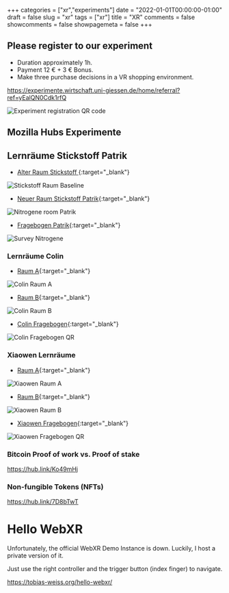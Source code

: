 +++
categories = ["xr","experiments"]
date = "2022-01-01T00:00:00-01:00"
draft = false
slug = "xr"
tags = ["xr"]
title = "XR"
comments = false
showcomments = false
showpagemeta = false
+++

## Please register to our experiment
* Duration approximately 1h.
* Payment 12 € + 3 € Bonus.
* Make three purchase decisions in a VR shopping environment.

https://experimente.wirtschaft.uni-giessen.de/home/referral?ref=yEalQN0Cdk1rfQ


![Experiment registration QR code](https://tobias-weiss.org/exp-register-qr.gif)

## Mozilla Hubs Experimente
## Lernräume Stickstoff Patrik
* [Alter Raum Stickstoff ](https://hub.link/9Myzjfg){:target="_blank"}

![Stickstoff Raum Baseline](https://tobias-weiss.org/nitrogene-room-baseline-qr.gif)

* [Neuer Raum Stickstoff Patrik](https://hub.link/oFFZDYW){:target="_blank"}

![Nitrogene room Patrik](https://tobias-weiss.org/nitrogene-room-patrik-qr.gif)

* [Fragebogen Patrik](https://experimente.wirtschaft.uni-giessen.de/survey/index.php/381119?lang=en){:target="_blank"}

![Survey Nitrogene](https://tobias-weiss.org/nitrogene-survey-qr.gif)

### Lernräume Colin
* [Raum A](https://hubs.mozilla.com/link/ehrT2Bz){:target="_blank"}

![Colin Raum A](img/colin-room-a-qr.gif)

* [Raum B](https://hubs.mozilla.com/link/yBeQVrf){:target="_blank"}

![Colin Raum B](img/colin-room-a-qr.gif)

* [Colin Fragebogen](https://experimente.wirtschaft.uni-giessen.de/survey/index.php/178354?lang=en){:target="_blank"}

![Colin Fragebogen QR](img/colin-survey-qr.gif)

###  Xiaowen Lernräume
* [Raum A](https://hubs.mozilla.com/scenes/jYwNq9M){:target="_blank"}

![Xiaowen Raum A](img/xiaowen-room-a-qr.gif)

* [Raum B](https://hubs.mozilla.com/scenes/4DcdxGC){:target="_blank"}

![Xiaowen Raum B](img/xiaowen-room-b-qr.gif)

* [Xiaowen Fragebogen](https://experimente.wirtschaft.uni-giessen.de/survey/index.php/769942?lang=en){:target="_blank"}

![Xiaowen Fragebogen QR](img/xiaowen-survey-qr.gif)

### Bitcoin Proof of work vs. Proof of stake
https://hub.link/Ko49mHj

### Non-fungible Tokens (NFTs)
https://hub.link/7D8bTwT

# Hello WebXR
Unfortunately, the official WebXR Demo Instance is down.
Luckily, I host a private version of it.

Just use the right controller and the trigger button (index finger) to navigate.

https://tobias-weiss.org/hello-webxr/

